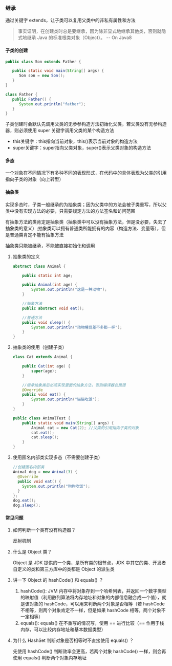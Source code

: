 ### 继承

通过关键字 extends，让子类可以复用父类中的非私有属性和方法

> 事实证明，在创建类时总是要继承，因为除非显式地继承其他类，否则就隐式地继承 Java 的标准根类对象（Object）。 -- On Java8

#### 子类的创建

```java
public class Son extends Father {

   public static void main(String[] args) {
      Son son = new Son();
   }
}

class Father {
   public Father() {
      System.out.println("father");
   }
}
```

子类创建时会默认先调用父类的无参参构造方法初始化父类，若父类没有无参构造器，则必须使用 super 关键字调用父类的某个构造方法

* this关键字：this指向当前对象，this()表示当前对象的构造方法
* super关键字：super指向父类对象，super()表示父类对象的构造方法

#### 多态

一个对象在不同情况下有多种不同的表现形式，在代码中的具体表现为父类的引用指向子类的对象（向上转型）

#### 抽象类

实现多态时，子类一般继承的为抽象类；因为父类中的方法会被子类重写，所以父类中没有实现方法的必要，只需要规定方法的方法签名和访问范围

有抽象方法的类肯定是抽象类（抽象类中可以没有抽象方法，但是没必要，失去了抽象类的意义）;抽象类可以拥有普通类所能拥有的内容（构造方法、变量等），但是普通类肯定不能有抽象方法

抽象类只能被继承，不能被直接初始化和调用

1. 抽象类的定义

   ```java
   abstract class Animal {
   
       public static int age;
   
       public Animal(int age) {
           System.out.println("这是一种动物");
       }
   
       //抽象方法
       public abstract void eat();
   
       //普通方法
       public void sleep() {
           System.out.println("动物睡觉差不多都一样");
       }
   }
   ```

2. 抽象类的使用（创建子类）

   ```java
   class Cat extends Animal {
   
       public Cat(int age) {
           super(age);
       }
   
       //继承抽象类后必须实现里面的抽象方法，否则编译器会报错
       @Override
       public void eat() {
           System.out.println("猫猫吃饭");
       }
   }
   
   public class AnimalTest {
       public static void main(String[] args) {
           Animal cat = new Cat(2); //父类的引用指向子类的对象
           cat.eat();
           cat.sleep();
       }
   }
   ```


3. 使用匿名内部类实现多态（不需要创建子类）

   ```java
   //创建匿名内部类
   Animal dog = new Animal(3) {
     @Override
     public void eat() {
       System.out.println("狗狗吃饭");
     }
   };
   dog.eat();
   dog.sleep();
   ```



#### 常见问题

1. 如何判断一个类有没有构造器？

   反射机制

2. 什么是 Object 类？

   Object 是 JDK 提供的一个类，是所有类的根节点，JDK 中其它的类、开发者自定义的类和第三方库中的类都是 Object 的派生类

3. 讲一下 Object 的 hashCode() 和 equals() ？

   1. hashCode(): JVM 内存中将对象存到一个哈希列表，并返回一个数字类型的映射值（利用散列算法将内存地址和对象的内部信息融合成一个值），就是该对象的 hashCode，可以用来判断两个对象是否相等（若 hashCode 不相等，则两个对象肯定不一样，但是如果 hashCode 相等，两个对象不一定相等）
   2. equals(): equals() 在不重写的情况写，使用 == 进行比较（== 作用于栈内存，可以比较内存地址和基本数据类型）

4. 为什么 HashSet 判断对象是否相等时不直接使用 equals() ？

   先使用 hashCode() 判断效率会更高，若两个对象 hashCode() 一样，则会再使用 equals() 判断两个对象内存地址





